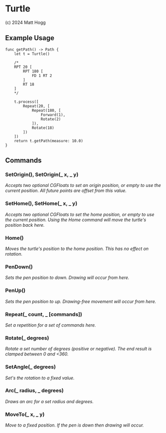# Turtle

(c) 2024 Matt Hogg

## Example Usage

```
func getPath() -> Path {
	let t = Turtle()
	
	/*
	RPT 20 [
		RPT 180 [
			FD 1 RT 2
		]
		RT 18
	]
	*/
	
	t.process([
		Repeat(20, [
			Repeat(180, [
				Forward(1),
				Rotate(2)
			]),
			Rotate(18)
		])
	])
	return t.getPath(measure: 10.0)
}
```

## Commands

### SetOrigin(), SetOrigin(_ x, _ y)

*Accepts two optional CGFloats to set an origin position, or empty to use the current position. All future points are offset from this value.*

### SetHome(), SetHome(_ x, _ y)

*Accepts two optional CGFloats to set the home position, or empty to use the current position. Using the Home command will move the turtle's position back here.*

### Home()

*Moves the turtle's position to the home position. This has no effect on rotation.*

### PenDown()

*Sets the pen position to down. Drawing will occur from here.*

### PenUp()

*Sets the pen position to up. Drawing-free movement will occur from here.*

### Repeat(_ count, _ [commands])

*Set a repetition for a set of commands here.*

### Rotate(_ degrees)

*Rotate a set number of degrees (positive or negative). The end result is clamped between 0 and <360.*

### SetAngle(_ degrees)

*Set's the rotation to a fixed value.*

### Arc(_ radius, _ degrees)

*Draws an arc for a set radius and degrees.*

### MoveTo(_ x, _ y)

*Move to a fixed position. If the pen is down then drawing will occur.*
